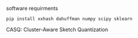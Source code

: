 software requirments
```
pip install xxhash dahuffman numpy scipy sklearn 
```

CASQ: Cluster-Aware Sketch Quantization